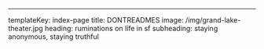 ---
templateKey: index-page
title: DONTREADMES
image: /img/grand-lake-theater.jpg
heading: ruminations on life in sf
subheading: staying anonymous, staying truthful
